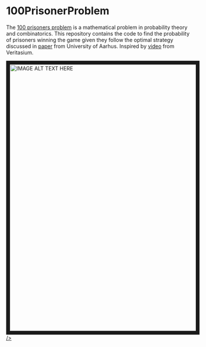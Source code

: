 # 100PrisonerProblem

The [100 prisoners problem](https://en.wikipedia.org/wiki/100_prisoners_problem) is a mathematical problem in probability theory and combinatorics. This repository contains the code to find the probability of prisoners winning the game given they follow the optimal strategy discussed in [paper](https://www.brics.dk/RS/03/44/BRICS-RS-03-44.pdf) from University of Aarhus. Inspired by [video](https://www.youtube.com/watch?v=iSNsgj1OCLA) from Veritasium.

<a href="http://www.youtube.com/watch?feature=player_embedded&v=iSNsgj1OCLA
" target="_blank">
<img src="http://img.youtube.com/vi/iSNsgj1OCLA/0.jpg" alt="IMAGE ALT TEXT HERE" width="960" height="720" border="10" />
  />

